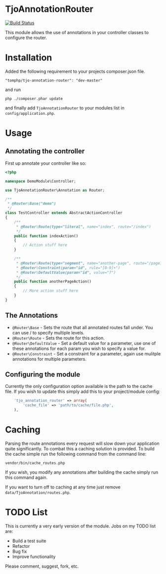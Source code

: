 TjoAnnotationRouter
===================

[![Build Status](https://travis-ci.org/tomphp/TjoAnnotationRouter.png?branch=master)](https://travis-ci.org/tomphp/TjoAnnotationRouter)

This module allows the use of annotations in your controller classes to
configure the router.

Installation
============

Added the following requirement to your projects composer.json file.

    "tomphp/tjo-annotation-router": "dev-master"

and run

    php ./composer.phar update

and finally add `TjoAnnotationRouter` to your modules list in
`config/application.php`.

Usage
=====

Annotating the controller
-------------------------

First up annotate your controller like so:
```php
<?php

namespace DemoModule\Controller;

use TjoAnnotationRouter\Annotation as Router;

/**
 * @Router\Base("demo")
 */
class TestController extends AbstractActionController
{
    /**
     * @Router\Route(type="literal", name="index", route="/index")
     */
    public function indexAction()
    {
        // Action stuff here
    }

    /**
     * @Router\Route(type="segment", name="another-page", route="/page1/:id")
     * @Router\Constraint(param="id", rule="[0-9]+")
     * @Router\DefaultValue(param="id", value="7")
     */
    public function anotherPageAction()
    {
        // More action stuff here
    }
}
```

The Annotations
---------------

* `@Router\Base` - Sets the route that all annotated routes fall under. You can use / to specify multiple levels.
* `@Router\Route` - Sets the route for this action.
* `@Router\DefaultValue` - Set a default value for a parameter, use one of these annotations for each param you wish to specify a value for.
* `@Router\Constraint` - Set a constraint for a parameter, again use mulitple annotations for multiple parameters.

Configuring the module
----------------------

Currently the only configuration option available is the path to the cache file.
If you wish to update this simply add this to your project/module config:

```php
    'tjo_annotation_router' => array(
        'cache_file' => 'path/to/cache/file.php',
    ),
```

Caching
=======

Parsing the route annotations every request will slow down your application quite significantly. To combat this a
caching solution is provided. To build the cache simple run the following command from the command line:

`vendor/bin/cache_routes.php`

If you wish, you modify any annotations after building the cache simply run this command again.

If you want to turn off to caching at any time just remove `data/TjoAnnotation/routes.php`.


TODO List
=========

This is currently a very early version of the module. Jobs on my TODO list are:

* Build a test suite
* Refactor
* Bug fix
* Improve functionality

Please comment, suggest, fork, etc.

